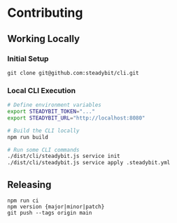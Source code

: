 # Contributing

## Working Locally

### Initial Setup

```
git clone git@github.com:steadybit/cli.git
```

### Local CLI Execution

```sh
# Define environment variables
export STEADYBIT_TOKEN="..."
export STEADYBIT_URL="http://localhost:8080"

# Build the CLI locally
npm run build

# Run some CLI commands
./dist/cli/steadybit.js service init
./dist/cli/steadybit.js service apply .steadybit.yml
```

## Releasing

```
npm run ci
npm version {major|minor|patch}
git push --tags origin main
```
